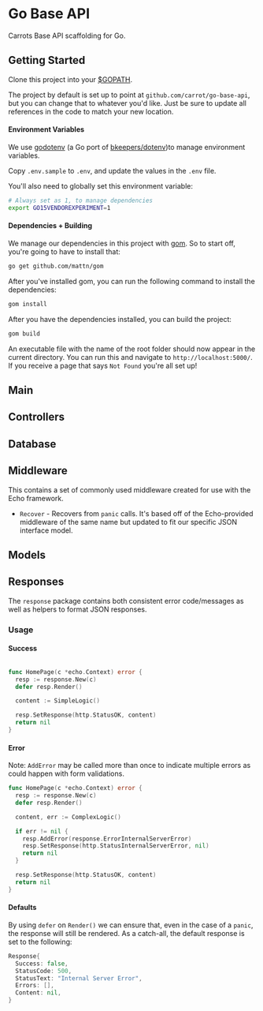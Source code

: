 # Go Base API

Carrots Base API scaffolding for Go.

## Getting Started

Clone this project into your [$GOPATH](https://golang.org/cmd/go/#hdr-GOPATH_environment_variable).

The project by default is set up to point at `github.com/carrot/go-base-api`, but you can change that to whatever you'd like.  Just be sure to update all references in the code to match your new location.

#### Environment Variables

We use [godotenv](https://github.com/joho/godotenv) (a Go port of [bkeepers/dotenv](https://github.com/bkeepers/dotenv))to manage environment variables.

Copy `.env.sample` to `.env`, and update the values in the `.env` file.

You'll also need to globally set this environment variable:

```sh
# Always set as 1, to manage dependencies
export GO15VENDOREXPERIMENT=1
```

#### Dependencies + Building

We manage our dependencies in this project with [gom](https://github.com/mattn/gom).  So to start off, you're going to have to install that:

```sh
go get github.com/mattn/gom
```

After you've installed gom, you can run the following command to install the dependencies:

```sh
gom install
```

After you have the dependencies installed, you can build the project:

```sh
gom build
```

An executable file with the name of the root folder should now appear in the current directory.  You can run this and navigate to `http://localhost:5000/`.  If you receive a page that says `Not Found` you're all set up!

## Main

## Controllers

## Database

## Middleware

This contains a set of commonly used middleware created for use with the Echo framework.

- `Recover` - Recovers from `panic` calls. It's based off of the Echo-provided middleware of the same name but updated to fit our specific JSON interface model.

## Models

## Responses

The `response` package contains both consistent error code/messages as well as helpers to format JSON responses.

### Usage

#### Success

```go

func HomePage(c *echo.Context) error {
  resp := response.New(c)
  defer resp.Render()

  content := SimpleLogic()

  resp.SetResponse(http.StatusOK, content)
  return nil
}
```

#### Error

Note: `AddError` may be called more than once to indicate multiple errors as could happen with form validations.

```go
func HomePage(c *echo.Context) error {
  resp := response.New(c)
  defer resp.Render()

  content, err := ComplexLogic()

  if err != nil {
    resp.AddError(response.ErrorInternalServerError)
    resp.SetResponse(http.StatusInternalServerError, nil)
    return nil
  }

  resp.SetResponse(http.StatusOK, content)
  return nil
}

```

#### Defaults

By using `defer` on `Render()` we can ensure that, even in the case of a `panic`, the response will still be rendered.
As a catch-all, the default response is set to the following:

```go
Response{
  Success: false,
  StatusCode: 500,
  StatusText: "Internal Server Error",
  Errors: [],
  Content: nil,
}
```
